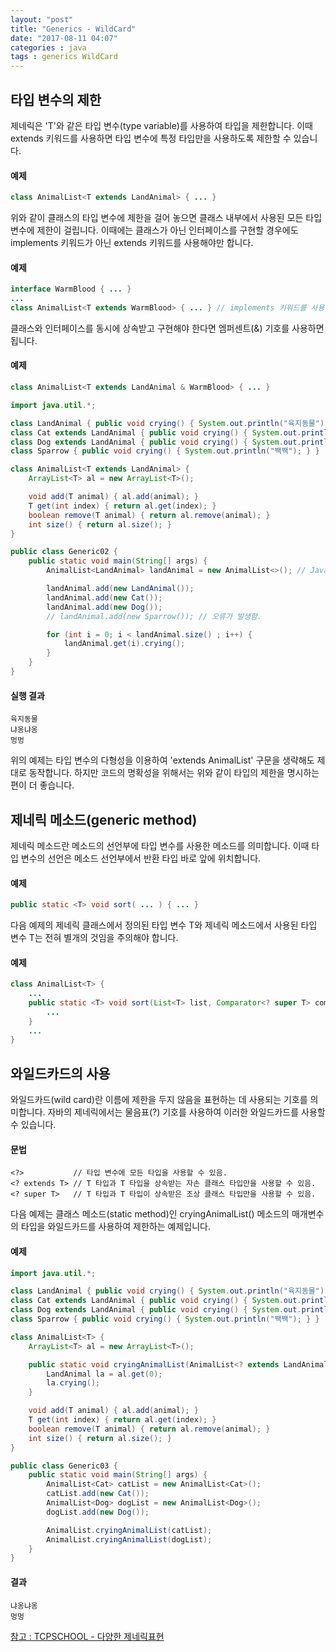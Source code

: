 ```yaml
---
layout: "post"
title: "Generics - WildCard"
date: "2017-08-11 04:07"
categories : java
tags : generics WildCard
---
```



## 타입 변수의 제한

제네릭은 'T'와 같은 타입 변수(type variable)를 사용하여 타입을 제한합니다.
이때 extends 키워드를 사용하면 타입 변수에 특정 타입만을 사용하도록 제한할 수 있습니다.

#### 예제

```java
class AnimalList<T extends LandAnimal> { ... }
```

위와 같이 클래스의 타입 변수에 제한을 걸어 놓으면 클래스 내부에서 사용된 모든 타입 변수에 제한이 걸립니다.
이때에는 클래스가 아닌 인터페이스를 구현할 경우에도 implements 키워드가 아닌 extends 키워드를 사용해야만 합니다.

#### 예제

```java
interface WarmBlood { ... }
...
class AnimalList<T extends WarmBlood> { ... } // implements 키워드를 사용해서는 안됨.
 ```

클래스와 인터페이스를 동시에 상속받고 구현해야 한다면 엠퍼센트(&) 기호를 사용하면 됩니다.

#### 예제

```java
class AnimalList<T extends LandAnimal & WarmBlood> { ... }
```

```java
import java.util.*;

class LandAnimal { public void crying() { System.out.println("육지동물"); } }
class Cat extends LandAnimal { public void crying() { System.out.println("냐옹냐옹"); } }
class Dog extends LandAnimal { public void crying() { System.out.println("멍멍"); } }
class Sparrow { public void crying() { System.out.println("짹짹"); } }

class AnimalList<T extends LandAnimal> {
    ArrayList<T> al = new ArrayList<T>();

    void add(T animal) { al.add(animal); }
    T get(int index) { return al.get(index); }
    boolean remove(T animal) { return al.remove(animal); }
    int size() { return al.size(); }
}

public class Generic02 {
    public static void main(String[] args) {
        AnimalList<LandAnimal> landAnimal = new AnimalList<>(); // Java SE 7부터 생략가능함.

        landAnimal.add(new LandAnimal());
        landAnimal.add(new Cat());
        landAnimal.add(new Dog());
        // landAnimal.add(new Sparrow()); // 오류가 발생함.

        for (int i = 0; i < landAnimal.size() ; i++) {
            landAnimal.get(i).crying();
        }
    }
}
```

#### 실행 결과

```
육지동물
냐옹냐옹
멍멍
```

위의 예제는 타입 변수의 다형성을 이용하여 'extends AnimalList' 구문을 생략해도 제대로 동작합니다.
하지만 코드의 명확성을 위해서는 위와 같이 타입의 제한을 명시하는 편이 더 좋습니다.

## 제네릭 메소드(generic method)

제네릭 메소드란 메소드의 선언부에 타입 변수를 사용한 메소드를 의미합니다.
이때 타입 변수의 선언은 메소드 선언부에서 반환 타입 바로 앞에 위치합니다.

#### 예제

```java
public static <T> void sort( ... ) { ... }
 ```

다음 예제의 제네릭 클래스에서 정의된 타입 변수 T와 제네릭 메소드에서 사용된 타입 변수 T는 전혀 별개의 것임을 주의해야 합니다.

#### 예제

```java
class AnimalList<T> {
    ...
    public static <T> void sort(List<T> list, Comparator<? super T> comp) {
        ...
    }
    ...
}
```

## 와일드카드의 사용

와일드카드(wild card)란 이름에 제한을 두지 않음을 표현하는 데 사용되는 기호를 의미합니다.
자바의 제네릭에서는 물음표(?) 기호를 사용하여 이러한 와일드카드를 사용할 수 있습니다.

#### 문법

```
<?>           // 타입 변수에 모든 타입을 사용할 수 있음.
<? extends T> // T 타입과 T 타입을 상속받는 자손 클래스 타입만을 사용할 수 있음.
<? super T>   // T 타입과 T 타입이 상속받은 조상 클래스 타입만을 사용할 수 있음.
 ```


다음 예제는 클래스 메소드(static method)인 cryingAnimalList() 메소드의 매개변수의 타입을 와일드카드를 사용하여 제한하는 예제입니다.

#### 예제

```java
import java.util.*;

class LandAnimal { public void crying() { System.out.println("육지동물"); } }
class Cat extends LandAnimal { public void crying() { System.out.println("냐옹냐옹"); } }
class Dog extends LandAnimal { public void crying() { System.out.println("멍멍"); } }
class Sparrow { public void crying() { System.out.println("짹짹"); } }

class AnimalList<T> {
    ArrayList<T> al = new ArrayList<T>();

    public static void cryingAnimalList(AnimalList<? extends LandAnimal> al) {
        LandAnimal la = al.get(0);
        la.crying();
    }

    void add(T animal) { al.add(animal); }
    T get(int index) { return al.get(index); }
    boolean remove(T animal) { return al.remove(animal); }
    int size() { return al.size(); }
}

public class Generic03 {
    public static void main(String[] args) {
        AnimalList<Cat> catList = new AnimalList<Cat>();
        catList.add(new Cat());
        AnimalList<Dog> dogList = new AnimalList<Dog>();
        dogList.add(new Dog());

        AnimalList.cryingAnimalList(catList);
        AnimalList.cryingAnimalList(dogList);
    }
}
```
#### 결과
```
냐옹냐옹
멍멍
```


[참고 : TCPSCHOOL - 다양한 제네릭표현](http://tcpschool.com/java/java_generic_various)
